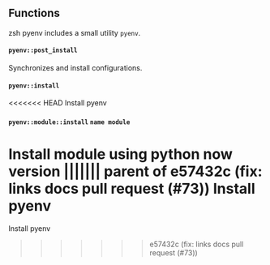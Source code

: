 ## Functions

zsh pyenv includes a small utility `pyenv`.

#### `pyenv::post_install`

Synchronizes and install configurations.

#### `pyenv::install`

<<<<<<< HEAD
Install pyenv

#### `pyenv::module::install` `name module`

Install module using python now version
||||||| parent of e57432c (fix: links docs pull request (#73))
Install pyenv
=======
Install pyenv
>>>>>>> e57432c (fix: links docs pull request (#73))
